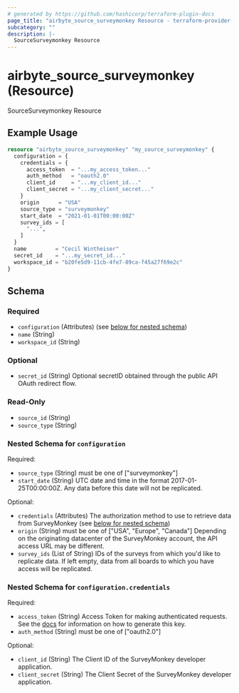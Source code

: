 ```yaml
---
# generated by https://github.com/hashicorp/terraform-plugin-docs
page_title: "airbyte_source_surveymonkey Resource - terraform-provider-airbyte"
subcategory: ""
description: |-
  SourceSurveymonkey Resource
---
```


# airbyte_source_surveymonkey (Resource)

SourceSurveymonkey Resource

## Example Usage

```terraform
resource "airbyte_source_surveymonkey" "my_source_surveymonkey" {
  configuration = {
    credentials = {
      access_token  = "...my_access_token..."
      auth_method   = "oauth2.0"
      client_id     = "...my_client_id..."
      client_secret = "...my_client_secret..."
    }
    origin      = "USA"
    source_type = "surveymonkey"
    start_date  = "2021-01-01T00:00:00Z"
    survey_ids = [
      "...",
    ]
  }
  name         = "Cecil Wintheiser"
  secret_id    = "...my_secret_id..."
  workspace_id = "b20fe5d9-11cb-4fe7-89ca-f45a27f69e2c"
}
```

<!-- schema generated by tfplugindocs -->
## Schema

### Required

- `configuration` (Attributes) (see [below for nested schema](#nestedatt--configuration))
- `name` (String)
- `workspace_id` (String)

### Optional

- `secret_id` (String) Optional secretID obtained through the public API OAuth redirect flow.

### Read-Only

- `source_id` (String)
- `source_type` (String)

<a id="nestedatt--configuration"></a>
### Nested Schema for `configuration`

Required:

- `source_type` (String) must be one of ["surveymonkey"]
- `start_date` (String) UTC date and time in the format 2017-01-25T00:00:00Z. Any data before this date will not be replicated.

Optional:

- `credentials` (Attributes) The authorization method to use to retrieve data from SurveyMonkey (see [below for nested schema](#nestedatt--configuration--credentials))
- `origin` (String) must be one of ["USA", "Europe", "Canada"]
Depending on the originating datacenter of the SurveyMonkey account, the API access URL may be different.
- `survey_ids` (List of String) IDs of the surveys from which you'd like to replicate data. If left empty, data from all boards to which you have access will be replicated.

<a id="nestedatt--configuration--credentials"></a>
### Nested Schema for `configuration.credentials`

Required:

- `access_token` (String) Access Token for making authenticated requests. See the <a href="https://docs.airbyte.io/integrations/sources/surveymonkey">docs</a> for information on how to generate this key.
- `auth_method` (String) must be one of ["oauth2.0"]

Optional:

- `client_id` (String) The Client ID of the SurveyMonkey developer application.
- `client_secret` (String) The Client Secret of the SurveyMonkey developer application.


